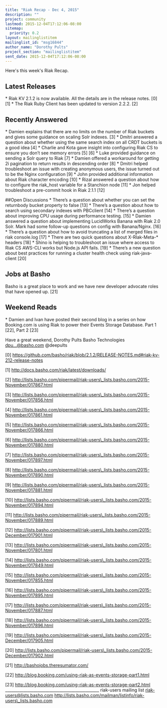 ```yaml
---
title: "Riak Recap - Dec 4, 2015"
description: ""
project: community
lastmod: 2015-12-04T17:12:06-08:00
sitemap:
  priority: 0.2
layout: mailinglistitem
mailinglist_id: "msg16844"
author_name: "Dorothy Pults"
project_section: "mailinglistitem"
sent_date: 2015-12-04T17:12:06-08:00
---
```



Here's this week's Riak Recap.

## Latest Releases
\* Riak KV 2.1.2 is now available. All the details are in the release notes.
 [0] [1]
\* The Riak Ruby Client has been updated to version 2.2.2. [2]

## Recently Answered
\* Damien explains that there are no limits on the number of Riak buckets
and gives some guidance on scaling Solr indexes. [3]
\* Dmitri answered a question about whether using the same search index on
all CRDT buckets is a good idea [4]
\* Charlie and Kota gave insight into configuring Riak CS to ensure you
don’t see memory errors [5] [6]
\* Luke provided guidance on sending a Solr query to Riak [7]
\* Damien offered a workaround for getting 2i pagination to return results
in descending order [8]
\* Dmitri helped troubleshoot an issue with creating anonymous users, the
issue turned out to be the Nginx configuration [9]
\* John provided additional information about Riak character encoding [10]
\* Rizal answered a question about how to configure the riak\_host variable
for a Stanchion node [11]
\* Jon helped troubleshoot a pre-commit hook in Riak 2.1.1 [12]

##Open Discussions
\* There’s a question about whether you can set the returnbody bucket
property to false [13]
\* There’s a question about how to search using secondary indexes with
PBCclient [14]
\* There’s a question about improving CPU usage during performance testing.
 [15]
\* Damien answered a question about implementing LucidWorks Banana with Riak
2.0 Solr. Mark had some follow-up questions on config with Banana/Nginx.
[16]
\* There’s a question about how to avoid truncating a list of merged files
in riak console.log [17]
\* There are two quick questions about X-RIak-Meta-\* headers [18]
\* Shino is helping to troubleshoot an issue where access to Riak CS AWS-CLI
works but Node.js API fails. [19]
\* There’s a new question about best practices for running a cluster health
check using riak-java-client [20]

## Jobs at Basho
Basho is a great place to work and we have new developer advocate roles
that have opened up. [21]

## Weekend Reads
\* Damien and Ivan have posted their second blog in a series on how
Booking.com is using Riak to power their Events Storage Database. Part 1
[22], Part 2 [23]

Have a great weekend,
Dorothy Pults
Basho Technologies
dpu...@basho.com
@deepults

[0]
https://github.com/basho/riak/blob/2.1.2/RELEASE-NOTES.md#riak-kv-212-release-notes

[1] http://docs.basho.com/riak/latest/downloads/

[2]
http://lists.basho.com/pipermail/riak-users\_lists.basho.com/2015-November/017867.html

[3]
http://lists.basho.com/pipermail/riak-users\_lists.basho.com/2015-November/017856.html

[4]
http://lists.basho.com/pipermail/riak-users\_lists.basho.com/2015-November/017861.html

[5]
http://lists.basho.com/pipermail/riak-users\_lists.basho.com/2015-November/017866.html

[6]
http://lists.basho.com/pipermail/riak-users\_lists.basho.com/2015-November/017880.html

[7]
http://lists.basho.com/pipermail/riak-users\_lists.basho.com/2015-November/017897.html

[8]
http://lists.basho.com/pipermail/riak-users\_lists.basho.com/2015-November/017890.html

[9]
http://lists.basho.com/pipermail/riak-users\_lists.basho.com/2015-November/017881.html

[10]
http://lists.basho.com/pipermail/riak-users\_lists.basho.com/2015-November/017894.html

[11]
http://lists.basho.com/pipermail/riak-users\_lists.basho.com/2015-November/017889.html

[12]
http://lists.basho.com/pipermail/riak-users\_lists.basho.com/2015-December/017901.html

[13]
http://lists.basho.com/pipermail/riak-users\_lists.basho.com/2015-November/017801.html

[14]
http://lists.basho.com/pipermail/riak-users\_lists.basho.com/2015-November/017849.html

[15]
http://lists.basho.com/pipermail/riak-users\_lists.basho.com/2015-November/017855.html

[16]
http://lists.basho.com/pipermail/riak-users\_lists.basho.com/2015-November/017895.html

[17]
http://lists.basho.com/pipermail/riak-users\_lists.basho.com/2015-November/017887.html

[18]
http://lists.basho.com/pipermail/riak-users\_lists.basho.com/2015-November/017896.html

[19]
http://lists.basho.com/pipermail/riak-users\_lists.basho.com/2015-December/017905.html

[20]
http://lists.basho.com/pipermail/riak-users\_lists.basho.com/2015-December/017902.html

[21] http://bashojobs.theresumator.com/

[22] http://blog.booking.com/using-riak-as-events-storage-part1.html

[23] http://blog.booking.com/using-riak-as-events-storage-part2.html
\_\_\_\_\_\_\_\_\_\_\_\_\_\_\_\_\_\_\_\_\_\_\_\_\_\_\_\_\_\_\_\_\_\_\_\_\_\_\_\_\_\_\_\_\_\_\_
riak-users mailing list
riak-users@lists.basho.com
http://lists.basho.com/mailman/listinfo/riak-users\_lists.basho.com

